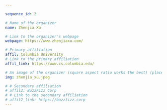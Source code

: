 ```yaml
---

sequence_id: 2

# Name of the organizer
name: Zhenjia Xu

# Link to the organizer's webpage
webpage: https://www.zhenjiaxu.com/

# Primary affiliation
affil: Columbia University
# Link to the primary affiliation
affil_link: https://www.cs.columbia.edu/

# An image of the organizer (square aspect ratio works the best) (place in the `assets/img/organizers` directory)
img: zhenjia_xu.jpeg

# # Secondary affiliation
# affil2: BuzzFizz Corp
# # Link to the secondary affiliation
# affil2_link: https://buzzfizz.corp
---
```

